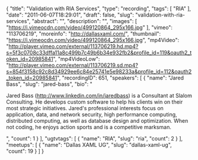 {
  "title": "Validation with RIA Services",
  "type": "recording",
  "tags": [
    "RIA"
  ],
  "date": "2011-06-07T18:29:01",
  "draft": false,
  "slug": "validation-with-ria-services",
  "abstract": "",
  "description": "",
  "images": [
    "https://i.vimeocdn.com/video/499120864_295x166.jpg"
  ],
  "vimeo": "113706219",
  "moreinfo": "http://dallasxaml.com/",
  "thumbnail": "https://i.vimeocdn.com/video/499120864_295x166.jpg",
  "mp4Video": "http://player.vimeo.com/external/113706219.hd.mp4?s=5f3c0708c33dffa11a8c499b7c49b6b34e932fb2&profile_id=119&oauth2_token_id=20985841",
  "mp4VideoLow": "http://player.vimeo.com/external/113706219.sd.mp4?s=854f3158c92c8d34929ee6c84e25741e5e98233a&profile_id=112&oauth2_token_id=20985841",
  "recordingID": 651,
  "speakers": [
    {
      "name": "Jared Bass",
      "slug": "jared-bass",
      "bio": "<p>Jared Bass (http://www.linkedin.com/in/jaredbass) is a Consultant at Slalom Consulting. He develops custom software to help his clients win on their most strategic initiatives. Jared's professional interests focus on application, data, and network security, high performance computing, distributed computing, as well as database design and optimization. When not coding, he enjoys action sports and is a competitive marksman.</p>",
      "count": 1
    }
  ],
  "ugtvtags": [
    {
      "name": "RIA",
      "slug": "ria",
      "count": 2
    }
  ],
  "meetups": [
    {
      "name": "Dallas XAML UG",
      "slug": "dallas-xaml-ug",
      "count": 19
    }
  ]
}